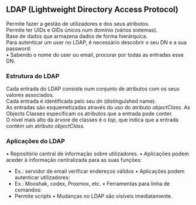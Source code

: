 ## LDAP (Lightweight Directory Access Protocol)
Permite fazer a gestão de utilizadores e dos seus atributos.
<br />
Permite ter UIDs e GIDs únicos num domínio (vários sistemas).
<br />
Base de dados que armazena dados de forma hierárquica.
<br />
Para autenticar um user no LDAP, é necessário descobrir o seu DN e a sua password: <br />
• Sabendo o nome do user ou email, procurar por todas as entradas esse DN.

### Estrutura do LDAP
Cada entrada do LDAP consiste num conjunto de atributos com os seus valores associados.
<br />
Cada entrada é identificada pelo seu *dn* (distinguished name).
<br />
As entradas são esquemetizadas através do uso do atributo *objectClass*. As Objects Classes especificam os atributos que a entrada pode conter.
<br />
O nível mais alto da árvore de classes é o *top*, que indica que a entrada contém um atributo *objectClass*.

### Aplicações do LDAP
• Repositório central de informação sobre utilizadores.
• Aplicações podem aceder à informação centralizada para as suas funções:
- Ex.: servidor de email verificar endereços válidos
• Aplicações podem autenticar utilizadores:
- Ex.: Mooshak, codex, Proxmox, etc.
• Ferramentas para linha de comandos:
- Permite scripts
• Mudanças no LDAP são visíveis imediatamente.


